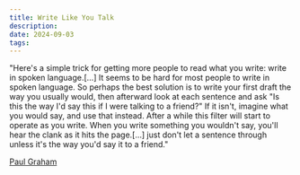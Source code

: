 ```yaml
---
title: Write Like You Talk
description:
date: 2024-09-03
tags:
---
```


"Here's a simple trick for getting more people to read what you write: write in spoken language.[…] It seems to be hard for most people to write in spoken language. So perhaps the best solution is to write your first draft the way you usually would, then afterward look at each sentence and ask "Is this the way I'd say this if I were talking to a friend?" If it isn't, imagine what you would say, and use that instead. After a while this filter will start to operate as you write. When you write something you wouldn't say, you'll hear the clank as it hits the page.[…] just don't let a sentence through unless it's the way you'd say it to a friend."

[Paul Graham](https://paulgraham.com/talk.html)
